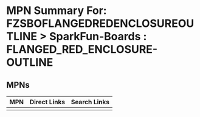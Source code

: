 



# MPN Summary For: FZSBOFLANGEDREDENCLOSUREOUTLINE > SparkFun-Boards : FLANGED_RED_ENCLOSURE-OUTLINE

## MPNs
  

|MPN|Direct Links|Search Links|
| :--- | :--- | :--- |
||||
